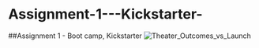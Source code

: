 # Assignment-1---Kickstarter-
##Assignment 1 - Boot camp, Kickstarter
![Theater_Outcomes_vs_Launch](https://user-images.githubusercontent.com/107723677/176959554-a6eb73f2-47ee-478b-b477-dbeb00e9e9d3.png)
